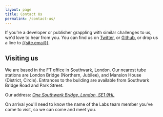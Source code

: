 ```yaml
---
layout: page
title: Contact Us
permalink: /contact-us/
---
```

If you're a developer or publisher grappling with similar challenges to us, we'd love to hear from you.  You can find us on [Twitter](https://twitter.com/ftlabs), or [Github](https://github.com/ftlabs), or drop us a line to [{{site.email}}](mailto:{{site.email}}).

## Visiting us

We are based in the FT office in Southwark, London.  Our nearest tube stations are London Bridge (Northern, Jubilee), and Mansion House (District, Circle). Entrances to the building are available from Southwark Bridge Road and Park Street.

Our address: [*One Southwark Bridge, London, SE1 9HL*](https://www.google.co.uk/maps/place/The+Financial+Times+Ltd/@51.5069334,-0.0967442,16.1z/data=!4m5!3m4!1s0x487604a9c4ccccb1:0x32bf663665a677d0!8m2!3d51.5073169!4d-0.0946951)

<!-- <div class="inner" style='overflow:hidden;height:350px;width:100%;'>
<div id="gmap_canvas" style="height:350px; width:100%;"></div>
</div>
<style>.gmap{position:relative;line-height:1.12;overflow:hidden;color:#000;white-space:nowrap;display:block;margin-bottom:2px;font-weight:500;}</style>

<script type="text/javascript" src="https://maps.google.com/maps/api/js?sensor=false"></script>
<script type="text/javascript">function init_map(){var myOptions = {zoom:14,center:new google.maps.LatLng(51.507367, -0.094420),mapTypeId: google.maps.MapTypeId.ROADMAP};map = new google.maps.Map(document.getElementById("gmap_canvas"), myOptions);marker = new google.maps.Marker({map: map,position: new google.maps.LatLng(51.507367, -0.094420)});infowindow = new google.maps.InfoWindow({content:"<span class='gmap'><b>FT Labs</b></span><span class='gmap'>One Southwark Bridge, London, SE1 9HL</span><span class='gmap'> London</span>" });google.maps.event.addListener(marker, "click", function(){infowindow.open(map,marker);});}google.maps.event.addDomListener(window, "load", init_map);</script> -->

On arrival you'll need to know the name of the Labs team member you've come to visit, so we can come and meet you.
